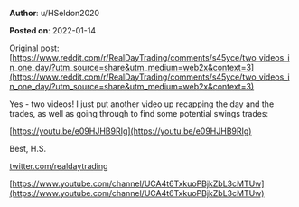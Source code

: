 **Author**: u/HSeldon2020

**Posted on**: 2022-01-14

Original post: [https://www.reddit.com/r/RealDayTrading/comments/s45yce/two_videos_in_one_day/?utm_source=share&utm_medium=web2x&context=3](https://www.reddit.com/r/RealDayTrading/comments/s45yce/two_videos_in_one_day/?utm_source=share&utm_medium=web2x&context=3)

Yes - two videos!  I just put another video up recapping the day and the trades, as well as going through to find some potential swings trades:

 [https://youtu.be/e09HJHB9RIg](https://youtu.be/e09HJHB9RIg) 

Best, H.S.

[twitter.com/realdaytrading](https://twitter.com/realdaytrading)

[https://www.youtube.com/channel/UCA4t6TxkuoPBjkZbL3cMTUw](https://www.youtube.com/channel/UCA4t6TxkuoPBjkZbL3cMTUw)